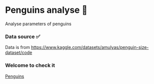 # Penguins analyse 🐧
Analyse parameters of penguins
### Data source ✅
Data is from https://www.kaggle.com/datasets/amulyas/penguin-size-dataset/code
### Welcome to check it 
[Penguins](https://github.com/Bartek21371/Penguin-Analyse/blob/main/Penguins.ipynb)
